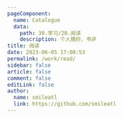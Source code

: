 ```yaml
---
pageComponent: 
  name: Catalogue
  data: 
    path: 30.学习/20.阅读
    description: 个人摘抄、书评
title: 阅读
date: 2023-06-05 17:00:53
permalink: /work/read/
sidebar: false
article: false
comment: false
editLink: false
author: 
  name: smileatl
  link: https://github.com/smileatl
---
```

